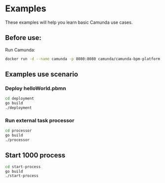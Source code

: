 # Examples
These examples will help you learn basic Camunda use cases.

## Before use:
Run Camunda:
```bash
docker run -d --name camunda -p 8080:8080 camunda/camunda-bpm-platform
```

## Examples use scenario

### Deploy helloWorld.pbmn
```bash
cd deployment
go build
./deployment
```

### Run external task processor
```bash
cd processor
go build
./processor
```

## Start 1000 process
```bash
cd start-process
go build
./start-process
 ```